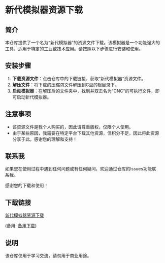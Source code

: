 # 新代模拟器资源下载

## 简介
本仓库提供了一个名为“新代模拟器”的资源文件下载。该模拟器是一个功能强大的工具，适用于特定的工业或技术应用。请按照以下步骤进行安装和使用。

## 安装步骤
1. **下载资源文件**：点击仓库中的下载链接，获取“新代模拟器”资源文件。
2. **解压文件**：将下载的压缩包文件解压到C盘的根目录下。
3. **启动模拟器**：在解压后的文件夹中，找到并双击名为“CNC”的可执行文件，即可启动新代模拟器。

## 注意事项
- 该资源文件是我个人购买的，因此请尊重版权，仅限个人使用。
- 由于某些原因，我需要在特定平台下载其他资源，但积分不足，因此将此资源分享于此。感谢您的理解和支持！

## 联系我
如果您在使用过程中遇到任何问题或有任何疑问，欢迎通过仓库的Issues功能联系我。

感谢您的下载和使用！

## 下载链接
[新代模拟器资源下载](https://pan.quark.cn/s/a00daf13c849) 

(备用: [备用下载](https://pan.baidu.com/s/1gNo4TZuATqiAF3-99bhHfw?pwd=1234))

## 说明

该仓库仅用于学习交流，请勿用于商业用途。
